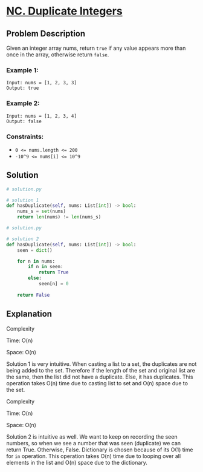 # [NC. Duplicate Integers](https://neetcode.io/problems/duplicate-integer)


## Problem Description

Given an integer array nums, return `true` if any value appears more than once in the array, otherwise return `false`.

### Example 1:
```plaintext
Input: nums = [1, 2, 3, 3]
Output: true
```

### Example 2:
```plaintext
Input: nums = [1, 2, 3, 4]
Output: false
```


### Constraints:
- `0 <= nums.length <= 200`
- `-10^9 <= nums[i] <= 10^9`

## Solution

```python
# solution.py

# solution 1
def hasDuplicate(self, nums: List[int]) -> bool:
    nums_s = set(nums)
    return len(nums) != len(nums_s)

```

```python
# solution.py

# solution 2
def hasDuplicate(self, nums: List[int]) -> bool:
    seen = dict()

    for n in nums:
        if n in seen:
            return True
        else:
            seen[n] = 0
        
    return False
```

## Explanation
Complexity

Time: O(n)

Space: O(n)

Solution 1 is very intuitive. When casting a list to a set, the duplicates are not being added to the set.
Therefore if the length of the set and original list are the same, then the list did not have a duplicate.
Else, it has duplicates. This operation takes O(n) time due to casting list to set and O(n) space due to the set.

Complexity

Time: O(n)

Space: O(n)

Solution 2 is intuitive as well. We want to keep on recording the seen numbers, so when we see a number that was seen (duplicate) we can return True. Otherwise, False. Dictionary is chosen because of its O(1) time for `in` operation.
This operation takes O(n) time due to looping over all elements in the list and O(n) space due to the dictionary.
